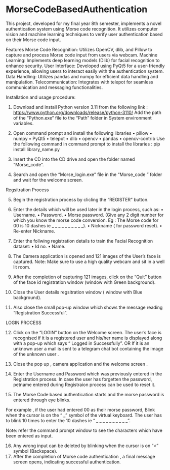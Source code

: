 # MorseCodeBasedAuthentication
This project, developed for my final year 8th semester, implements a novel authentication system using Morse code recognition. It utilizes computer vision and machine learning techniques to verify user authentication based on their Morse code input.

Features
Morse Code Recognition: Utilizes OpenCV, dlib, and Pillow to capture and process Morse code input from users via webcam.
Machine Learning: Implements deep learning models (Dlib) for facial recognition to enhance security.
User Interface: Developed using PyQt5 for a user-friendly experience, allowing users to interact easily with the authentication system.
Data Handling: Utilizes pandas and numpy for efficient data handling and manipulation.
Telecommunication: Integrates with telepot for seamless communication and messaging functionalities.


Installation and usage procedure:
1. Download and install Python version 3.11 from the following link : 
https://www.python.org/downloads/release/python-3110/
Add the path of the “Python.exe” file to the “Path” folder in System 
environment variables.

2. Open command prompt and install the following libraries
• pillow
• numpy
• PyQt5
• telepot
• dlib
• opencv
• pandas
• opencv-contrib
Use the following command in command prompt to install the 
libraries : 
pip install library_name.py

3. Insert the CD into the CD drive and open the folder named 
“Morse_code”.

4. Search and open the “Morse_login.exe” file in the “Morse_code ” folder
and wait for the welcome screen.


Regsitration Process

5. Begin the registration process by clicling the “REGISTER” button.
   
6. Enter the details which will be used later in the login process, such as:
• Username.
• Password.
• Morse password.
(Give any 2 digit number for which you know the morse code 
conversion. 
Eg : The Morse code for 00 is 10 dashes ie _ _ _ _ _ _ _ _ _ _).
• Nickname ( for password reset).
• Re-enter Nickname.

7. Enter the follwing registration details to train the Facial Recognition 
dataset:
• Id no.
• Name.

8. The Camera application is opened and 121 images of the User’s face is 
captured.
Note: Make sure to use a high quality webcam and sit in a well lit room.

9. After the completion of capturing 121 images, click on the “Quit” button 
of the face id registration window (window with Green background).

10. Close the User details regsitration window ( window with Blue
background).

11. Also close the small pop-up window which shows the message reading 
“Registration Successful”.


LOGIN PROCESS

12. Click on the “LOGIN” button on the Welcome screen.
The user’s face is recognised if it is a registered user and his/her name is 
displayed along with a pop-up which says “ Logged in Successfully”.
OR
If it is an unknown user a mail is sent to a telegram chat bot containing 
the image of the unknown user .

13. Close the pop up , camera application and the welcome screen .
    
14. Enter the Username and Password which was previously entered in the 
Registration process.
In case the user has forgetten the password, petname entered during 
Registraion process can be used to reset it.

15. The Morse Code based authentication starts and the morse password is 
entered through eye blinks.


For example , if the user had entered 00 as their morse password, 
Blink when the cursor is on the “ _” symbol of the virtual keyboard.
The user has to blink 10 times to enter the 10 dashes 
ie “ _ _ _ _ _ _ _ _ _ _”.

Note: refer the command prompt window to see the characters which 
have been entered as input.

16. Any wrong input can be deleted by blinking when the cursor is on “<” 
symbol (Backspace).
17. After the completion of Morse code authentication , a final message 
screen opens, indicating successful authentication.
